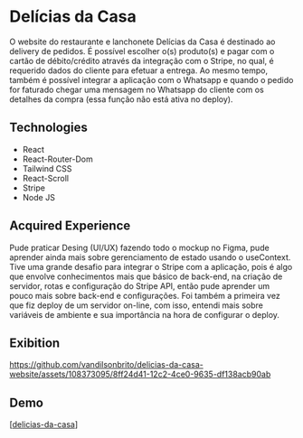 # Delícias da Casa

O website do restaurante e lanchonete Delícias da Casa é destinado ao delivery de pedidos. É possível escolher o(s) produto(s) e pagar com o cartão de débito/crédito através da integração com o Stripe, no qual, é requerido dados do cliente para efetuar a entrega. Ao mesmo tempo, também é possível integrar a aplicação com o Whatsapp e quando o pedido for faturado chegar uma mensagem no Whatsapp do cliente com os detalhes da compra (essa função não está ativa no deploy).

<h2>Technologies</h2>

- React
- React-Router-Dom
- Tailwind CSS
- React-Scroll
- Stripe
- Node JS

<h2>Acquired Experience</h2>

Pude praticar Desing (UI/UX) fazendo todo o mockup no Figma, pude aprender ainda mais sobre gerenciamento de estado usando o useContext. Tive uma grande desafio para integrar o Stripe com a aplicação, pois é algo que envolve conhecimentos mais que básico de back-end, na criação de servidor, rotas e configuração do Stripe API, então pude aprender um pouco mais sobre back-end e configurações. Foi também a primeira vez que fiz deploy de um servidor on-line, com isso, entendi mais sobre variáveis de ambiente e sua importância na hora de configurar o deploy.

<h2>Exibition</h2>

https://github.com/vandilsonbrito/delicias-da-casa-website/assets/108373095/8ff24d41-12c2-4ce0-9635-df138acb90ab

<h2>Demo</h2>

[[delicias-da-casa](https://delicias-da-casa.netlify.app/)]

